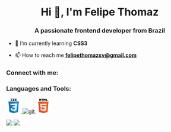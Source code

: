 <h1 align="center">Hi 👋, I'm Felipe Thomaz</h1>
<h3 align="center">A passionate frontend developer from Brazil</h3>

- 🌱 I’m currently learning **CSS3**

- 📫 How to reach me **felipethomazsv@gmail.com**

<h3 align="left">Connect with me:</h3>
<p align="left">
</p>

<h3 align="left">Languages and Tools:</h3>
<p align="left"> <a href="https://www.w3schools.com/css/" target="_blank" rel="noreferrer"> <img src="https://raw.githubusercontent.com/devicons/devicon/master/icons/css3/css3-original-wordmark.svg" alt="css3" width="40" height="40"/> </a> <a href="https://git-scm.com/" target="_blank" rel="noreferrer"> <img src="https://www.vectorlogo.zone/logos/git-scm/git-scm-icon.svg" alt="git" width="40" height="40"/> </a> <a href="https://www.w3.org/html/" target="_blank" rel="noreferrer"> <img src="https://raw.githubusercontent.com/devicons/devicon/master/icons/html5/html5-original-wordmark.svg" alt="html5" width="40" height="40"/> </a> </p>
<div>
<img height="150cm" src="https://github-readme-stats.vercel.app/api?username=Thomazsv&show_icons=true&theme=javascript"/>
<img height="150cm" src="https://github-readme-stats.vercel.app/api/top-langs/?username=Thomazsv&layout=compact&langs_count=16&theme=javascript"/>
</div>
